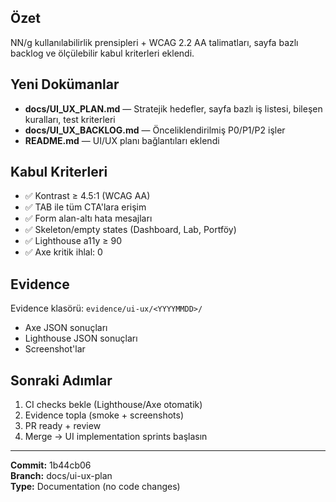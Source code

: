 ## Özet

NN/g kullanılabilirlik prensipleri + WCAG 2.2 AA talimatları, sayfa bazlı backlog ve ölçülebilir kabul kriterleri eklendi.

## Yeni Dokümanlar

- **docs/UI_UX_PLAN.md** — Stratejik hedefler, sayfa bazlı iş listesi, bileşen kuralları, test kriterleri
- **docs/UI_UX_BACKLOG.md** — Önceliklendirilmiş P0/P1/P2 işler
- **README.md** — UI/UX planı bağlantıları eklendi

## Kabul Kriterleri

- ✅ Kontrast ≥ 4.5:1 (WCAG AA)
- ✅ TAB ile tüm CTA'lara erişim
- ✅ Form alan-altı hata mesajları
- ✅ Skeleton/empty states (Dashboard, Lab, Portföy)
- ✅ Lighthouse a11y ≥ 90
- ✅ Axe kritik ihlal: 0

## Evidence

Evidence klasörü: `evidence/ui-ux/<YYYYMMDD>/`
- Axe JSON sonuçları
- Lighthouse JSON sonuçları
- Screenshot'lar

## Sonraki Adımlar

1. CI checks bekle (Lighthouse/Axe otomatik)
2. Evidence topla (smoke + screenshots)
3. PR ready + review
4. Merge → UI implementation sprints başlasın

---

**Commit:** 1b44cb06  
**Branch:** docs/ui-ux-plan  
**Type:** Documentation (no code changes)

